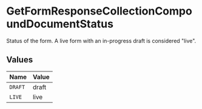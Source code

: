 # GetFormResponseCollectionCompoundDocumentStatus

Status of the form. A live form with an in-progress draft is considered "live".


## Values

| Name    | Value   |
| ------- | ------- |
| `DRAFT` | draft   |
| `LIVE`  | live    |